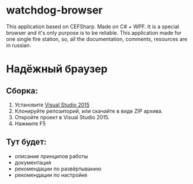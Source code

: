 # watchdog-browser
This application based on CEFSharp. Made on C# + WPF. It is a special browser and it's only purpose is to be reliable. This application made for one single fire station, so, all the documentation, comments, resources are in russian.


# Надёжный браузер
## Сборка:
1. Установите [Visual Studio 2015](https://www.visualstudio.com/ru/vs/community/)
2. Клонируйте репозиторий, или скачайте в виде ZIP архива.
3. Откройте проект в Visual Studio 2015.
4. Нажмите F5

## Тут будет: 
+ описание принципов работы
+ документация
+ рекомендации по развёртыванию
+ рекомендации по настройке
